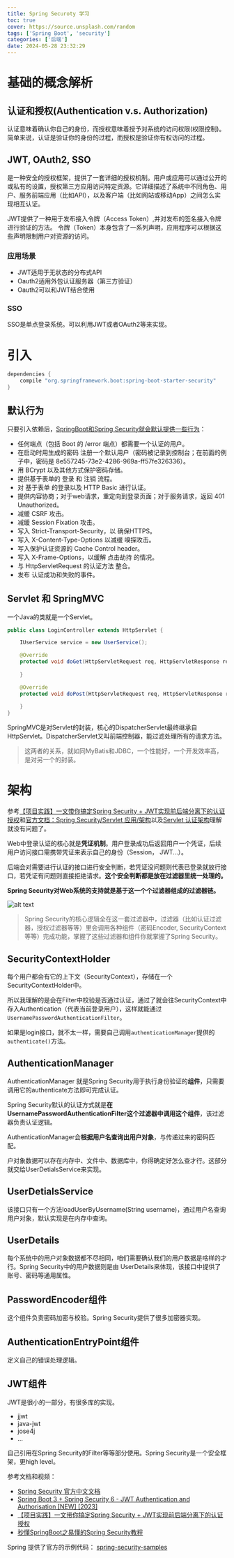 ```yaml
---
title: Spring Securoty 学习
toc: true
cover: https://source.unsplash.com/random
tags: ['Spring Boot', 'security']
categories: ['后端']
date: 2024-05-28 23:32:29
---
```


# 基础的概念解析

## 认证和授权(Authentication v.s. Authorization)

认证意味着确认你自己的身份，而授权意味着授予对系统的访问权限(权限控制)。简单来说，认证是验证你的身份的过程，而授权是验证你有权访问的过程。

## JWT, OAuth2, SSO

是一种安全的授权框架，提供了一套详细的授权机制。用户或应用可以通过公开的或私有的设置，授权第三方应用访问特定资源。它详细描述了系统中不同角色、用户、服务前端应用（比如API），以及客户端（比如网站或移动App）之间怎么实现相互认证。

JWT提供了一种用于发布接入令牌（Access Token）,并对发布的签名接入令牌进行验证的方法。 令牌（Token）本身包含了一系列声明，应用程序可以根据这些声明限制用户对资源的访问。

<!-- more -->

### 应用场景
- JWT适用于无状态的分布式API
- Oauth2适用外包认证服务器（第三方验证）
- Oauth2可以和JWT结合使用

### SSO
SSO是单点登录系统。可以利用JWT或者OAuth2等来实现。

# 引入
```gradle
dependencies {
	compile "org.springframework.boot:spring-boot-starter-security"
}
```

## 默认行为
只要引入依赖后，[SpringBoot和Spring Security就会默认提供一些行为](https://springdoc.cn/spring-security/servlet/getting-started.html#servlet-hello-auto-configuration)：

- 任何端点（包括 Boot 的 /error 端点）都需要一个认证的用户。
- 在启动时用生成的密码 注册一个默认用户（密码被记录到控制台；在前面的例子中，密码是 8e557245-73e2-4286-969a-ff57fe326336）。
- 用 BCrypt 以及其他方式保护密码存储。
- 提供基于表单的 登录 和 注销 流程。
- 对 基于表单 的登录以及 HTTP Basic 进行认证。
- 提供内容协商；对于web请求，重定向到登录页面；对于服务请求，返回 401 Unauthorized。
- 减缓 CSRF 攻击。
- 减缓 Session Fixation 攻击。
- 写入 Strict-Transport-Security，以 确保HTTPS。
- 写入 X-Content-Type-Options 以减缓 嗅探攻击。
- 写入保护认证资源的 Cache Control header。
- 写入 X-Frame-Options，以缓解 点击劫持 的情况。
- 与 HttpServletRequest 的认证方法 整合。
- 发布 认证成功和失败的事件。

## Servlet 和 SpringMVC

一个Java的类就是一个Servlet。

```java
public class LoginController extends HttpServlet {

    IUserService service = new UserService();

    @Override
    protected void doGet(HttpServletRequest req, HttpServletResponse resp) throws ServletException, IOException {
        
    }

    @Override
    protected void doPost(HttpServletRequest req, HttpServletResponse resp) throws ServletException, IOException {
        
    }
}

```

SpringMVC是对Servlet的封装，核心的DispatcherServlet最终继承自HttpServlet。DispatcherServlet又叫前端控制器，能过滤处理所有的请求方法。

> 这两者的关系，就如同MyBatis和JDBC，一个性能好，一个开发效率高，是对另一个的封装。

# 架构
参考[【项目实践】一文带你搞定Spring Security + JWT实现前后端分离下的认证授权](https://zhuanlan.zhihu.com/p/342755411)和[官方文档：Spring Security/Servlet 应用/架构](https://springdoc.cn/spring-security/servlet/architecture.html)以及[Servlet 认证架构](https://springdoc.cn/spring-security/servlet/authentication/architecture.html)理解就没有问题了。

Web中登录认证的核心就是**凭证机制**。用户登录成功后返回用户一个凭证，后续用户访问接口需携带凭证来表示自己的身份（Session， JWT...）。

后端会对需要进行认证的接口进行安全判断，若凭证没问题则代表已登录就放行接口，若凭证有问题则直接拒绝请求。**这个安全判断都是放在过滤器里统一处理的。**

**Spring Security对Web系统的支持就是基于这一个个过滤器组成的过滤器链。**

![alt text](multi-securityfilterchain.png)

> Spring Security的核心逻辑全在这一套过滤器中，过滤器（比如认证过滤器，授权过滤器等等）里会调用各种组件（密码Encoder, SecurityContext等等）完成功能，掌握了这些过滤器和组件你就掌握了Spring Security。

## SecurityContextHolder
每个用户都会有它的上下文（SecurityContext），存储在一个SecurityContextHolder中。

所以我理解的是会在Filter中校验是否通过认证，通过了就会往SecurityContext中存入Authentication（代表当前登录用户），这样就能通过`UsernamePasswordAuthenticationFilter`。

如果是login接口，就不太一样，需要自己调用`authenticationManager`提供的`authenticate()`方法。

## AuthenticationManager
AuthenticationManager 就是Spring Security用于执行身份验证的**组件**，只需要调用它的authenticate方法即可完成认证。

Spring Security默认的认证方式就是**在UsernamePasswordAuthenticationFilter这个过滤器中调用这个组件**，该过滤器负责认证逻辑。

AuthenticationManager会**根据用户名查询出用户对象**，与传递过来的密码匹配。

户对象数据可以存在内存中、文件中、数据库中，你得确定好怎么查才行。这部分就交给UserDetialsService来实现。

## UserDetialsService
该接口只有一个方法loadUserByUsername(String username)，通过用户名查询用户对象，默认实现是在内存中查询。

## UserDetails
每个系统中的用户对象数据都不尽相同，咱们需要确认我们的用户数据是啥样的才行。Spring Security中的用户数据则是由 UserDetails来体现，该接口中提供了账号、密码等通用属性。

## PasswordEncoder组件
这个组件负责密码加密与校验。Spring Security提供了很多加密器实现。

## AuthenticationEntryPoint组件
定义自己的错误处理逻辑。

## JWT组件
JWT是很小的一部分，有很多库的实现。

- jjwt
- java-jwt
- jose4j
- ...

自己引用在Spring Security的Filter等等部分使用。Spring Security是一个安全框架，更high level。

参考文档和视频：
- [Spring Security 官方中文文档](https://springdoc.cn/spring-security/servlet/architecture.html)
- [Spring Boot 3 + Spring Security 6 - JWT Authentication and Authorisation [NEW] [2023]](https://youtu.be/KxqlJblhzfI?si=wzzJWlUpDnVNcQ5E)
- [【项目实践】一文带你搞定Spring Security + JWT实现前后端分离下的认证授权](https://zhuanlan.zhihu.com/p/342755411)
- [秒懂SpringBoot之易懂的Spring Security教程](https://zhuanlan.zhihu.com/p/625403750)

Spring 提供了官方的示例代码： [spring-security-samples](https://github.com/spring-projects/spring-security-samples/tree/main)
